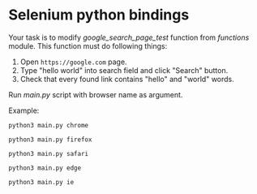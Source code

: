 # Selenium python bindings

Your task is to modify *google_search_page_test* function from *functions* module. This function must do following things:

1. Open `https://google.com` page.
2. Type "hello world" into search field and click "Search" button.
3. Check that every found link contains "hello" and "world" words.

Run *main.py* script with browser name as argument.

Example:
```
python3 main.py chrome
```
```
python3 main.py firefox
```
```
python3 main.py safari
```
```
python3 main.py edge
```
```
python3 main.py ie
```
